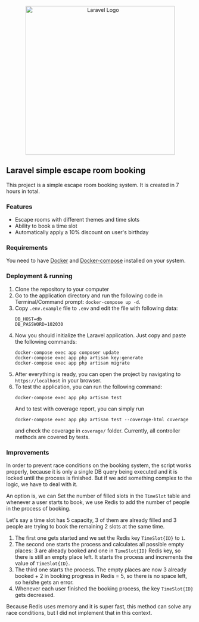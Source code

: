 <p align="center"><a href="https://laravel.com" target="_blank"><img src="https://raw.githubusercontent.com/laravel/art/master/logo-lockup/5%20SVG/2%20CMYK/1%20Full%20Color/laravel-logolockup-cmyk-red.svg" width="400" alt="Laravel Logo"></a></p>

## Laravel simple escape room booking

This project is a simple escape room booking system. It is created in 7 hours in total.

### Features
- Escape rooms with different themes and time slots
- Ability to book a time slot
- Automatically apply a 10% discount on user's birthday

### Requirements
You need to have [Docker](https://www.docker.com/) and [Docker-compose](https://docs.docker.com/compose/) installed on your system.

### Deployment & running
1. Clone the repository to your computer
2. Go to the application directory and run the following code in Terminal/Command prompt:
   ``docker-compose up -d``.
3. Copy ``.env.example`` file to ``.env`` and edit the file with following data:
    ```
   DB_HOST=db
   DB_PASSWORD=102030
   ```
4. Now you should initialize the Laravel application. Just copy and paste the following commands:
    ```
   docker-compose exec app composer update
   docker-compose exec app php artisan key:generate
   docker-compose exec app php artisan migrate
   ```
5. After everything is ready, you can open the project by navigating to ``https://localhost`` in your browser.
6. To test the application, you can run the following command:
    ```
   docker-compose exec app php artisan test
   ```
   And to test with coverage report, you can simply run
    ```
    docker-compose exec app php artisan test --coverage-html coverage
   ```
   and check the coverage in ``coverage/`` folder. Currently, all controller methods are covered by tests.

### Improvements
In order to prevent race conditions on the booking system, the script works properly, because it is only a single DB query being executed and it is locked until the process is finished.
But if we add something complex to the logic, we have to deal with it.

An option is, we can Set the number of filled slots in the ``TimeSlot`` table and whenever a user starts to book, we use Redis to add the number of people in the process of booking.

Let's say a time slot has 5 capacity, 3 of them are already filled and 3 people are trying to book the remaining 2 slots at the same time.

1. The first one gets started and we set the Redis key ``TimeSlot{ID}`` to ``1``.
2. The second one starts the process and calculates all possible empty places: 3 are already booked and one in ``TimeSlot{ID}`` Redis key, so there is still an empty place left. It starts the process and increments the value of ``TimeSlot{ID}``.
3. The third one starts the process. The empty places are now 3 already booked + 2 in booking progress in Redis = 5, so there is no space left, so he/she gets an error.
4. Whenever each user finished the booking process, the key ``TimeSlot{ID}`` gets decreased.

Because Redis uses memory and it is super fast, this method can solve any race conditions, but I did not implement that in this context. 
